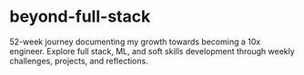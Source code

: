 # beyond-full-stack
52-week journey documenting my growth towards becoming a 10x engineer. Explore full stack, ML, and soft skills development through weekly challenges, projects, and reflections.
